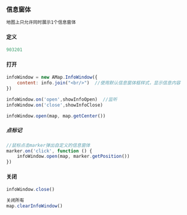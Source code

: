 ### 信息窗体

```css
地图上只允许同时展示1个信息窗体
```

#### 定义

```jsx
903201
```

#### 打开

```jsx
infoWindow = new AMap.InfoWindow({
    content: info.join("<br/>")  //使用默认信息窗体框样式，显示信息内容
})

infoWindow.on('open',showInfoOpen)  //监听
infoWindow.on('close',showInfoClose)

infoWindow.open(map, map.getCenter())
```

##### 点标记

```jsx
//鼠标点击marker弹出自定义的信息窗体
marker.on('click', function () {
    infoWindow.open(map, marker.getPosition())
})
```

#### 关闭

```jsx
infoWindow.close()

关闭所有
map.clearInfoWindow()
```

